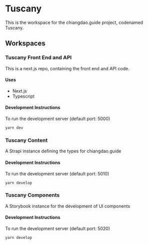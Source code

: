 # Tuscany

This is the workspace for the chiangdao.guide project, codenamed Tuscany.

## Workspaces


### Tuscany Front End and API

This is a next.js repo, containing the front end and API code.

#### Uses

- Next.js
- Typescript

#### Development Instructions

To run the development server (default port: 5000)

```shell
yarn dev
```

### Tuscany Content

A Strapi instance defining the types for chiangdao.guide

#### Development Instructions

To run the development server (default port: 5010)

```shell
yarn develop
```

### Tuscany Components

A Storybook instance for the development of UI components

#### Development Instructions

To run the development server (default port: 5020)

```shell
yarn develop
```

